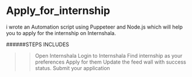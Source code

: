 # Apply_for_internship
i wrote an Automation script using Puppeteer and Node.js which will help you to apply for the internship on Internshala.

######STEPS INCLUDES
>>Open Internshala
>>Login to Internshala
>>Find internship as your preferences
>>Apply for them
>>Update the feed wall with success status.
>>Submit your application

